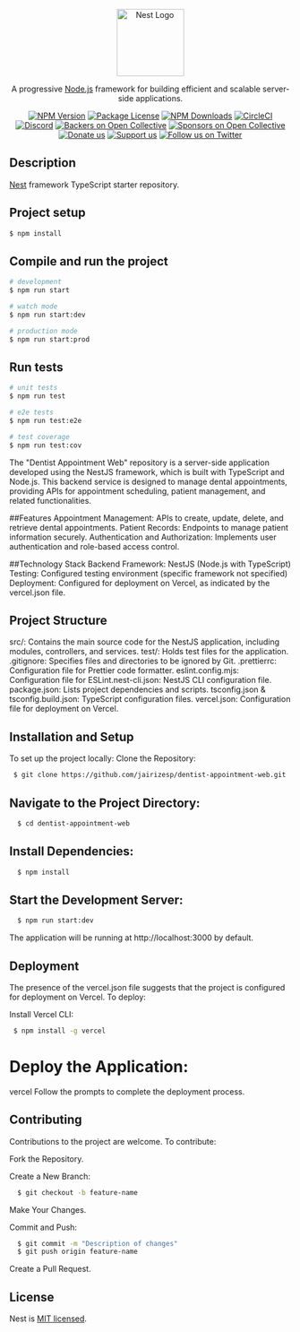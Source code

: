 <p align="center">
  <a href="http://nestjs.com/" target="blank"><img src="https://nestjs.com/img/logo-small.svg" width="120" alt="Nest Logo" /></a>
</p>

[circleci-image]: https://img.shields.io/circleci/build/github/nestjs/nest/master?token=abc123def456
[circleci-url]: https://circleci.com/gh/nestjs/nest

  <p align="center">A progressive <a href="http://nodejs.org" target="_blank">Node.js</a> framework for building efficient and scalable server-side applications.</p>
    <p align="center">
<a href="https://www.npmjs.com/~nestjscore" target="_blank"><img src="https://img.shields.io/npm/v/@nestjs/core.svg" alt="NPM Version" /></a>
<a href="https://www.npmjs.com/~nestjscore" target="_blank"><img src="https://img.shields.io/npm/l/@nestjs/core.svg" alt="Package License" /></a>
<a href="https://www.npmjs.com/~nestjscore" target="_blank"><img src="https://img.shields.io/npm/dm/@nestjs/common.svg" alt="NPM Downloads" /></a>
<a href="https://circleci.com/gh/nestjs/nest" target="_blank"><img src="https://img.shields.io/circleci/build/github/nestjs/nest/master" alt="CircleCI" /></a>
<a href="https://discord.gg/G7Qnnhy" target="_blank"><img src="https://img.shields.io/badge/discord-online-brightgreen.svg" alt="Discord"/></a>
<a href="https://opencollective.com/nest#backer" target="_blank"><img src="https://opencollective.com/nest/backers/badge.svg" alt="Backers on Open Collective" /></a>
<a href="https://opencollective.com/nest#sponsor" target="_blank"><img src="https://opencollective.com/nest/sponsors/badge.svg" alt="Sponsors on Open Collective" /></a>
  <a href="https://paypal.me/kamilmysliwiec" target="_blank"><img src="https://img.shields.io/badge/Donate-PayPal-ff3f59.svg" alt="Donate us"/></a>
    <a href="https://opencollective.com/nest#sponsor"  target="_blank"><img src="https://img.shields.io/badge/Support%20us-Open%20Collective-41B883.svg" alt="Support us"></a>
  <a href="https://twitter.com/nestframework" target="_blank"><img src="https://img.shields.io/twitter/follow/nestframework.svg?style=social&label=Follow" alt="Follow us on Twitter"></a>
</p>
  <!--[![Backers on Open Collective](https://opencollective.com/nest/backers/badge.svg)](https://opencollective.com/nest#backer)
  [![Sponsors on Open Collective](https://opencollective.com/nest/sponsors/badge.svg)](https://opencollective.com/nest#sponsor)-->

## Description

[Nest](https://github.com/nestjs/nest) framework TypeScript starter repository.

## Project setup

```bash
$ npm install
```

## Compile and run the project

```bash
# development
$ npm run start

# watch mode
$ npm run start:dev

# production mode
$ npm run start:prod
```

## Run tests

```bash
# unit tests
$ npm run test

# e2e tests
$ npm run test:e2e

# test coverage
$ npm run test:cov
```

​The "Dentist Appointment Web" repository is a server-side application developed using the NestJS framework, which is built with TypeScript and Node.js. This backend service is designed to manage dental appointments, providing APIs for appointment scheduling, patient management, and related functionalities.​

##Features
Appointment Management: APIs to create, update, delete, and retrieve dental appointments.​
Patient Records: Endpoints to manage patient information securely.​
Authentication and Authorization: Implements user authentication and role-based access control.​

##Technology Stack
Backend Framework: NestJS (Node.js with TypeScript)​
Testing: Configured testing environment (specific framework not specified)​
Deployment: Configured for deployment on Vercel, as indicated by the vercel.json file.​

## Project Structure
  src/: Contains the main source code for the NestJS application, including modules, controllers, and services.​
  test/: Holds test files for the application.​
  .gitignore: Specifies files and directories to be ignored by Git.​
  .prettierrc: Configuration file for Prettier code formatter.​
  eslint.config.mjs: Configuration file for ESLint.​
  nest-cli.json: NestJS CLI configuration file.​
  package.json: Lists project dependencies and scripts.​
  tsconfig.json & tsconfig.build.json: TypeScript configuration files.​
  vercel.json: Configuration file for deployment on Vercel.​

## Installation and Setup
To set up the project locally:
Clone the Repository:
 ```bash
  $ git clone https://github.com/jairizesp/dentist-appointment-web.git
```

## Navigate to the Project Directory:
```bash
  $ cd dentist-appointment-web
```

## Install Dependencies:
```bash
  $ npm install
```

## Start the Development Server:
```bash
  $ npm run start:dev
```
The application will be running at http://localhost:3000 by default.

## Deployment
The presence of the vercel.json file suggests that the project is configured for deployment on Vercel. To deploy:​

Install Vercel CLI: 
```bash
 $ npm install -g vercel
```

# Deploy the Application: 
vercel
Follow the prompts to complete the deployment process.

## Contributing
Contributions to the project are welcome. To contribute:​

Fork the Repository.

Create a New Branch:
```bash
  $ git checkout -b feature-name
```

Make Your Changes.

Commit and Push: 
```bash
  $ git commit -m "Description of changes"
  $ git push origin feature-name
```
Create a Pull Request.

## License

Nest is [MIT licensed](https://github.com/nestjs/nest/blob/master/LICENSE).
